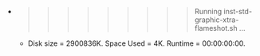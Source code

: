 * >>>>>>>>> Running inst-std-graphic-xtra-flameshot.sh ...
  * Disk size = 2900836K. Space Used = 4K. Runtime = 00:00:00:00.
